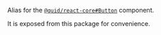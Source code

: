 Alias for the [`@quid/react-core#Button`](#button) component.

It is exposed from this package for convenience.
